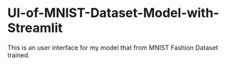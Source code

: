 # UI-of-MNIST-Dataset-Model-with-Streamlit
This is an user interface for my model that from MNIST Fashion Dataset trained.

